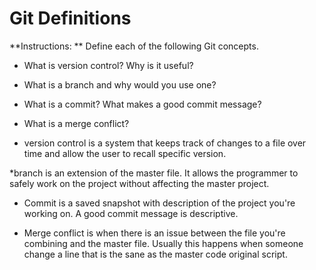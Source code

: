 # Git Definitions

**Instructions: ** Define each of the following Git concepts.

* What is version control?  Why is it useful?
* What is a branch and why would you use one?
* What is a commit? What makes a good commit message?
* What is a merge conflict?

* version control is a system that keeps track of changes to a file over time and allow
the user to recall specific version.

*branch is an extension of the master file. It allows the programmer to safely work on the project
without affecting the master project.

* Commit is a saved snapshot with description of the project you're working on. A good commit message is
descriptive.

* Merge conflict is when there is an issue between the file you're combining and the master file. Usually this happens when someone change a line that is the sane as the master code original script.
